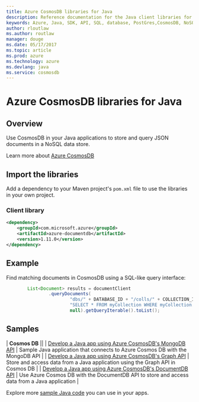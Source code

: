 ```yaml
---
title: Azure CosmosDB libraries for Java
description: Reference documentation for the Java client libraries for CosmosDB
keywords: Azure, Java, SDK, API, SQL, database, PostGres,CosmosDB, NoSQL 
author: rloutlaw
ms.author: routlaw
manager: douge
ms.date: 05/17/2017
ms.topic: article
ms.prod: azure
ms.technology: azure
ms.devlang: java
ms.service: cosmosdb
---
```


# Azure CosmosDB libraries for Java

## Overview

Use CosmosDB in your Java applications to store and query JSON documents in a NoSQL data store.

Learn more about [Azure CosmosDB](https://docs.microsoft.com/en-us/azure/cosmos-db/introduction)

## Import the libraries

Add a dependency to your Maven project's `pom.xml` file to use the libraries in your own project.

### Client library

```XML
<dependency>
	<groupId>com.microsoft.azure</groupId>
	<artifactId>azure-documentdb</artifactId>
	<version>1.11.0</version>
</dependency>
```   

## Example

Find matching documents in CosmosDB using a SQL-like query interface:

```java
        List<Document> results = documentClient
                .queryDocuments(
                        "dbs/" + DATABASE_ID + "/colls/" + COLLECTION_ID,
                        "SELECT * FROM myCollection WHERE myCollection.email = 'allen [at] contoso.com'",
                        null).getQueryIterable().toList();

```

## Samples

| **Cosmos DB** ||
| [Develop a Java app using Azure CosmosDB's MongoDB API][2] | Sample Java application that connects to Azure Cosmos DB with the MongoDB API |
| [Develop a Java app using Azure CosmosDB's Graph API][3] |  Store and access data from a Java application using the Graph API in Cosmos DB |
| [Develop a Java app using Azure CosmosDB's DocumentDB API][4] | Use  Azure Cosmos DB with the DocumentDB API to store and access data from a Java application | 


Explore more [sample Java code](https://azure.microsoft.com/resources/samples/?platform=java) you can use in your apps.

[2]: https://azure.microsoft.com/resources/samples/azure-cosmos-db-mongodb-java-getting-started/
[3]: https://azure.microsoft.com/resources/samples/azure-cosmos-db-graph-java-getting-started/
[4]: https://azure.microsoft.com/resources/samples/azure-cosmos-db-documentdb-java-getting-started/
